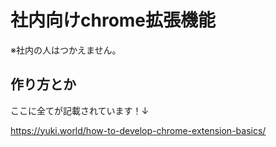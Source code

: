 # 社内向けchrome拡張機能

※社内の人はつかえません。

## 作り方とか

ここに全てが記載されています！↓

<https://yuki.world/how-to-develop-chrome-extension-basics/>
